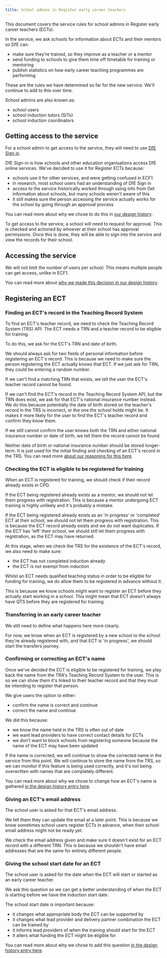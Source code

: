 ```yaml
---
title: School admins in Register early career teachers
---
```


This document covers the service rules for school admins in Register early career teachers (ECTs).

In the service, we ask schools for information about ECTs and their mentors so DfE can:
- make sure they're trained, so they improve as a teacher or a mentor
- send funding to schools to give them time off timetable for training or mentoring
- publish statistics on how early career teaching programmes are performing

These are the rules we have determined so far for the new service. We'll continue to add to this over time.

School admins are also known as:

* school users
* school induction tutors (SITs)
* school induction coordinators

## Getting access to the service

For a school admin to get access to the service, they will need to use [DfE Sign in](https://services.signin.education.gov.uk/).

DfE Sign-in is how schools and other education organisations access DfE online services. We've decided to use it for Register ECTs because:
- schools use it for other services, and were getting confused in ECF1
- in research, most school users had an understanding of DfE Sign in
- access to the service historically worked through using info from Get information about schools, but many schools weren't aware of this
- it still makes sure the person accessing the service actually works for the school by going through an approval process

You can read more about why we chose to do this in [our design history](https://teacher-cpd.design-history.education.gov.uk/ecf-v2/exploring-using-dfe-sign-in/).

To get access to the service, a school will need to request for approval. This is checked and actioned by whoever at their school has approval permissions. Once this is done, they will be able to sign into the service and view the records for their school.

## Accessing the service

We will not limit the number of users per school. This means multiple people can get access, unlike in ECF1.

You can read more about [why we made this decision in our design history](https://teacher-cpd.design-history.education.gov.uk/ecf-v2/allowing-multiple-school-accounts/). 

## Registering an ECT

### Finding an ECT's record in the Teaching Record System

To find an ECT's teacher record, we need to check the Teaching Record System (TRS) API. The ECT needs a TRN and a teacher record to be eligible for training.

To do this, we ask for the ECT's TRN and date of birth. 

We should always ask for two fields of personal information before registering an ECT's record. This is because we need to make sure the person registering the ECT actually knows that ECT. If we just ask for TRN, they could be entering a random number.

If we can't find a matching TRN that exists, we tell the user the ECT's teacher record cannot be found.

If we can't find the ECT's record in the Teaching Record System API, but the TRN does exist, we ask for that ECT's national insurance number instead. We do this because potentially the date of birth stored on the teacher's record in the TRS is incorrect, or the one the school holds might be. It makes it more likely for the user to find the ECT's teacher record and confirm they know them.

If we still cannot confirm the user knows both the TRN and either national insurance number or date of birth, we tell them the record cannot be found.

Neither date of birth or national insurance number should be stored longer-term. It is just used for the initial finding and checking of an ECT's record in the TRS. You can read more [about our reasoning for this here](https://teacher-cpd.design-history.education.gov.uk/ecf-v2/no-longer-storing-date-of-birth/).

### Checking the ECT is eligible to be registered for training

When an ECT is registered for training, we should check if their record already exists in CPD.

If the ECT being registered already exists as a mentor, we should not let them progress with registration. This is because a mentor undergoing ECT training is highly unlikely and it's probably a mistake.

If the ECT being registered already exists as an 'in progress' or 'completed' ECT at their school, we should not let them progress with registration. This is because the ECT record already exists and we do not want duplicates. If the ECT has 'left' their school, we should still let them progress with registration, as the ECT may have returned.

At this stage, when we check the TRS for the existence of the ECT's record, we also need to make sure:
- the ECT has not completed induction already
- the ECT is not exempt from induction

Whilst an ECT needs qualified teaching status in order to be eligible for funding for training, we do allow them to be registered in advance without it. 

This is because we know schools might want to register an ECT before they actually start working in a school. This might mean that ECT doesn't always have QTS before they are registered for training.

### Transferring in an early career teacher

We still need to define what happens here more clearly.

For now, we know when an ECT is registered by a new school to the school they're already registered with, and that ECT is 'in progress', we should start the transfers journey.

### Confirming or correcting an ECT's name

Once we've decided the ECT is eligible to be registered for training, we play back the name from the TRA's Teaching Record System to the user. This is so we can show them it's linked to their teacher record and that they must be intending to register that person.

We give users the option to either:
- confirm the name is correct and continue
- correct the name and continue

We did this because:
- we know the name held in the TRS is often out of date
- we want lead providers to have correct contact details for ECTs
- we don't want to block schools from registering someone because the name of the ECT may have been updated

If the name is corrected, we will continue to show the corrected name in the service from this point. We will continue to store the name from the TRS, so we can monitor if this feature is being used correctly, and it's not being overwritten with names that are completely different.

You can read more about why we chose to change how an ECT's name is gathered [in the design history entry here](https://teacher-cpd.design-history.education.gov.uk/ecf-v2/correcting-names/).

### Giving an ECT's email address

The school user is asked for that ECT's email address.

We tell them they can update the email at a later point. This is because we know sometimes school users register ECTs in advance, when their school email address might not be ready yet.

We check the email address given and make sure it doesn't exist for an ECT record with a different TRN. This is because we shouldn't have email addresses that are the same for entirely different people. 

### Giving the school start date for an ECT

The school user is asked for the date when the ECT will start or started as an early career teacher.

We ask this question so we can get a better understanding of when the ECT is starting before we have the induction start date.

The school start date is important because:
- it changes what appropriate body the ECT can be supported by
- it changes what lead provider and delivery partner combination the ECT can be trained by
- it informs lead providers of when the training should start for the ECT
- it alters what funding the ECT might be eligible for

You can read more about why we chose to add this question [in the design history entry here](https://teacher-cpd.design-history.education.gov.uk/ecf-v2/ects-start-date/).


